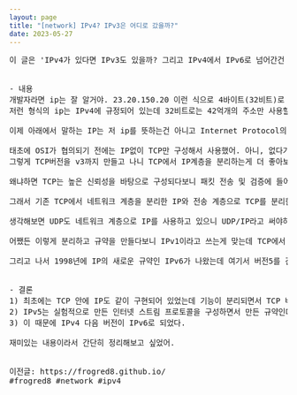 ```yaml
---
layout: page
title: "[network] IPv4? IPv3은 어디로 갔을까?"
date: 2023-05-27
---
```


<pre>
이 글은 'IPv4가 있다면 IPv3도 있을까? 그리고 IPv4에서 IPv6로 넘어간건 왜일까?' 에 대한 궁금증에서 시작된 내용이야.


- 내용
개발자라면 ip는 잘 알거야. 23.20.150.20 이런 식으로 4바이트(32비트)로 이루어 진 ip말이야.
저런 형식의 ip는 IPv4에 규정되어 있는데 32비트로는 42억개의 주소만 사용할 수 있는 한계가 있기 때문에 IPv6 규약을 새로 만들었고, 이 녀석은 128비트라서 사실상 거의 무한한 주소를 사용할 수 있어 (약 340조*1조^2)

이제 아래에서 말하는 IP는 저 ip를 뜻하는건 아니고 Internet Protocol의 약자로써 OSI 7계층 중의 3단계인 네트워크 계층을 말해.

태초에 OSI가 협의되기 전에는 IP없이 TCP만 구성해서 사용했어. 아니, 없다기 보단 TCP라는 기능 안에 IP의 기능까지 포함되어 사용하고 있었지.
그렇게 TCP버전을 v3까지 만들고 나니 TCP에서 IP계층을 분리하는게 더 좋아보였단 말이지?

왜냐하면 TCP는 높은 신뢰성을 바탕으로 구성되다보니 패킷 전송 및 검증에 들어가는 비용이 지나치게 커졌는데 모든 네트워크에서 이런 기능이 필요하진 않았거든. 

그래서 기존 TCP에서 네트워크 계층을 분리한 IP와 전송 계층으로 TCP를 분리한거야. 그리고 전송 신뢰성이 필요없는 프로토콜인 User Datagram Protocol, 즉 UDP를 만들면서 3계층엔 IP, 4계층엔 TCP, UDP가 최종적으로 구성된거지.

생각해보면 UDP도 네트워크 계층으로 IP를 사용하고 있으니 UDP/IP라고 써야하는게 맞는데 그렇게 쓰는 사람이 아무도 없는걸 보면 TCP/IP는 하나의 고유명사처럼 불리는 느낌이긴 해.

어쨌든 이렇게 분리하고 규약을 만들다보니 IPv1이라고 쓰는게 맞는데 TCP에서 버전3까지 나온 상황에서 분리된거라 TCP버전을 따라가는게 자연스러워서 IPv4라는 이름으로 나오게 되었어. IP의 첫번째 버전이 4부터 시작된 이유야.

그리고 나서 1998년에 IP의 새로운 규약인 IPv6가 나왔는데 여기서 버전5를 건너뛴 이유는 IPv4 이후에 실험적으로 인터넷 스트림 프로토콜(ST) 버전2가 발표되었는데 이 때에 일반 IP 패킷과 구분하기 위해 IP에 버전5가 할당되면서 그 다음 버전이 6으로 시작된거야. 실제로 IPv5는 거의 사용하지 않는 프로토콜이야.


- 결론
1) 최초에는 TCP 안에 IP도 같이 구현되어 있었는데 기능이 분리되면서 TCP 버전을 그대로 인계받아 IP의 첫 버전이 IPv4가 되었다.
2) IPv5는 실험적으로 만든 인터넷 스트림 프로토콜을 구성하면서 만든 규약인데 지금은 거의 사용하지 않는다.
3) 이 때문에 IPv4 다음 버전이 IPv6로 되었다.

재미있는 내용이라서 간단히 정리해보고 싶었어.


이전글: https://frogred8.github.io/
#frogred8 #network #ipv4